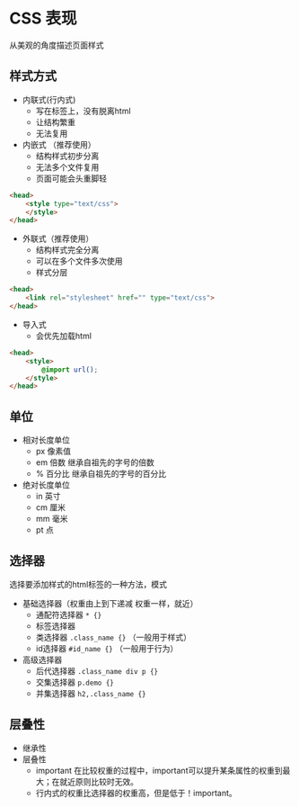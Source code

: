 # CSS 表现

从美观的角度描述页面样式

## 样式方式

* 内联式(行内式)
    * 写在标签上，没有脱离html
    * 让结构繁重
    * 无法复用
* 内嵌式 （推荐使用）
    * 结构样式初步分离
    * 无法多个文件复用
    * 页面可能会头重脚轻

```html
<head>
    <style type="text/css">
    </style>
</head>
```

* 外联式（推荐使用）
    * 结构样式完全分离
    * 可以在多个文件多次使用
    * 样式分层

```html
<head>
    <link rel="stylesheet" href="" type="text/css">
</head>
```

* 导入式
    * 会优先加载html

```html
<head>
    <style>
        @import url();
    </style>
</head>
```

## 单位

* 相对长度单位
    * px 像素值
    * em 倍数 继承自祖先的字号的倍数
    * % 百分比 继承自祖先的字号的百分比
* 绝对长度单位
    * in 英寸
    * cm 厘米
    * mm 毫米
    * pt 点

## 选择器

选择要添加样式的html标签的一种方法，模式

* 基础选择器（权重由上到下递减 权重一样，就近）
    * 通配符选择器 `* {}`
    * 标签选择器
    * 类选择器 `.class_name {}` （一般用于样式）
    * id选择器 `#id_name {}` （一般用于行为）
* 高级选择器
    * 后代选择器 `.class_name div p {}`
    * 交集选择器 `p.demo {}`
    * 并集选择器 `h2,.class_name {}`

## 层叠性

* 继承性
* 层叠性
    * important 在比较权重的过程中，important可以提升某条属性的权重到最大；在就近原则比较时无效。
    * 行内式的权重比选择器的权重高，但是低于！important。
